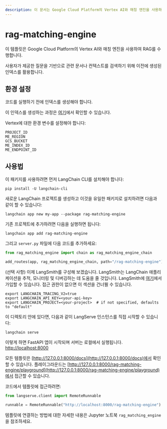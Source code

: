 ```yaml
---
description: 이 문서는 Google Cloud Platform의 Vertex AI와 매칭 엔진을 사용하여 RAG를 수행하는 템플릿을 설명합니다.
---
```


# rag-matching-engine

이 템플릿은 Google Cloud Platform의 Vertex AI와 매칭 엔진을 사용하여 RAG를 수행합니다.

사용자가 제공한 질문을 기반으로 관련 문서나 컨텍스트를 검색하기 위해 이전에 생성된 인덱스를 활용합니다.

## 환경 설정

코드를 실행하기 전에 인덱스를 생성해야 합니다.

이 인덱스를 생성하는 과정은 [여기](https://github.com/GoogleCloudPlatform/generative-ai/blob/main/language/use-cases/document-qa/question_answering_documents_langchain_matching_engine.ipynb)에서 확인할 수 있습니다.

Vertex에 대한 환경 변수를 설정해야 합니다:
```
PROJECT_ID
ME_REGION
GCS_BUCKET
ME_INDEX_ID
ME_ENDPOINT_ID
```


## 사용법

이 패키지를 사용하려면 먼저 LangChain CLI를 설치해야 합니다:

```shell
pip install -U langchain-cli
```


새로운 LangChain 프로젝트를 생성하고 이것을 유일한 패키지로 설치하려면 다음과 같이 할 수 있습니다:

```shell
langchain app new my-app --package rag-matching-engine
```


기존 프로젝트에 추가하려면 다음을 실행하면 됩니다:

```shell
langchain app add rag-matching-engine
```


그리고 `server.py` 파일에 다음 코드를 추가하세요:
```python
from rag_matching_engine import chain as rag_matching_engine_chain

add_routes(app, rag_matching_engine_chain, path="/rag-matching-engine")
```


(선택 사항) 이제 LangSmith를 구성해 보겠습니다.
LangSmith는 LangChain 애플리케이션을 추적, 모니터링 및 디버깅하는 데 도움을 줄 것입니다.
LangSmith에 [여기](https://smith.langchain.com/)에서 가입할 수 있습니다.
접근 권한이 없으면 이 섹션을 건너뛸 수 있습니다.

```shell
export LANGCHAIN_TRACING_V2=true
export LANGCHAIN_API_KEY=<your-api-key>
export LANGCHAIN_PROJECT=<your-project>  # if not specified, defaults to "default"
```


이 디렉토리 안에 있다면, 다음과 같이 LangServe 인스턴스를 직접 시작할 수 있습니다:

```shell
langchain serve
```


이렇게 하면 FastAPI 앱이 시작되며 서버는 로컬에서 실행됩니다.
[http://localhost:8000](http://localhost:8000)

모든 템플릿은 [http://127.0.0.1:8000/docs](http://127.0.0.1:8000/docs)에서 확인할 수 있습니다.
플레이그라운드는 [http://127.0.0.1:8000/rag-matching-engine/playground](http://127.0.0.1:8000/rag-matching-engine/playground)에서 접근할 수 있습니다.

코드에서 템플릿에 접근하려면:

```python
from langserve.client import RemoteRunnable

runnable = RemoteRunnable("http://localhost:8000/rag-matching-engine")
```


템플릿에 연결하는 방법에 대한 자세한 내용은 Jupyter 노트북 `rag_matching_engine`을 참조하세요.
